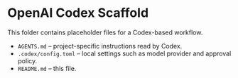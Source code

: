 # OpenAI Codex Scaffold

This folder contains placeholder files for a Codex-based workflow.

- `AGENTS.md` – project-specific instructions read by Codex.
- `.codex/config.toml` – local settings such as model provider and approval policy.
- `README.md` – this file.
